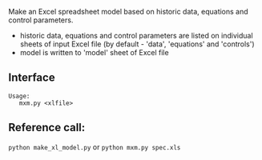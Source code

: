 Make an Excel spreadsheet model based on historic data, equations and control parameters.

- historic data, equations and control parameters are listed on individual sheets of input Excel file (by default - 'data', 'equations' and 'controls')
- model is written to 'model' sheet of Excel file 

## Interface
```   
Usage:   
   mxm.py <xlfile>
```

## Reference call:
```python make_xl_model.py```
or
```python mxm.py spec.xls```


